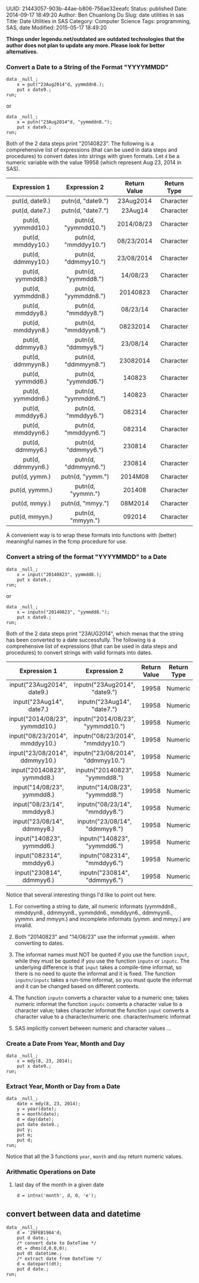 UUID: 21443057-903b-44ae-b806-756ae32eeafc
Status: published
Date: 2014-09-17 18:49:20
Author: Ben Chuanlong Du
Slug: date utilities in sas
Title: Date Utilities in SAS
Category: Computer Science
Tags: programming, SAS, date
Modified: 2015-05-17 18:49:20

**Things under legendu.net/outdated are outdated technologies that the author does not plan to update any more. Please look for better alternatives.**

### Convert a Date to a String of the Format "YYYYMMDD"

    data _null_;
        x = put("23Aug2014"d, yymmddn8.);
        put x date9.;
    run;

or

    data _null_;
        x = putn("23Aug2014"d, "yymmddn8.");
        put x date9.;
    run;

Both of the 2 data steps print "20140823".
The following is a comprehensive list of expressions 
(that can be used in data steps and procedures)
to convert dates into strings with given formats. 
Let `d` be a numeric variable with the value 19958 
(which represent Aug 23, 2014 in SAS).

|Expression 1|Expression 2|Return Value|Return Type|
|:------------:|:------------:|:------------:|:-----------:|
|put(d, date9.)|putn(d, "date9.")|23Aug2014|Character|
|put(d, date7.)|putn(d, "date7.")|23Aug14|Character|
|put(d, yymmdd10.)|putn(d, "yymmdd10.")|2014/08/23|Character|
|put(d, mmddyy10.)|putn(d, "mmddyy10.")|08/23/2014|Character|
|put(d, ddmmyy10.)|putn(d, "ddmmyy10.")|23/08/2014|Character|
|put(d, yymmdd8.)|putn(d, "yymmdd8.")|14/08/23|Character|
|put(d, yymmddn8.)|putn(d, "yymmddn8.")|20140823|Character|
|put(d, mmddyy8.)|putn(d, "mmddyy8.")|08/23/14|Character|
|put(d, mmddyyn8.)|putn(d, "mmddyyn8.")|08232014|Character|
|put(d, ddmmyy8.)|putn(d, "ddmmyy8.")|23/08/14|Character|
|put(d, ddmmyyn8.)|putn(d, "ddmmyyn8.")|23082014|Character|
|put(d, yymmdd6.)|putn(d, "yymmdd6.")|140823|Character|
|put(d, yymmddn6.)|putn(d, "yymmddn6.")|140823|Character|
|put(d, mmddyy6.)|putn(d, "mmddyy6.")|082314|Character|
|put(d, mmddyyn6.)|putn(d, "mmddyyn6.")|082314|Character|
|put(d, ddmmyy6.)|putn(d, "ddmmyy6.")|230814|Character|
|put(d, ddmmyyn6.)|putn(d, "ddmmyyn6.")|230814|Character|
|put(d, yymm.)|putn(d, "yymm.")|2014M08|Character|
|put(d, yymmn.)|putn(d, "yymmn.")|201408|Character|
|put(d, mmyy.)|putn(d, "mmyy.")|08M2014|Character|
|put(d, mmyyn.)|putn(d, "mmyyn.")|092014|Character|

A convenient way is to wrap these formats 
into functions with (better) meaningful names in the fcmp procedure for use.

### Convert a string of the format "YYYYMMDD" to a Date

    data _null_;
        x = input("20140823", yymmdd8.);
        put x date9.;
    run;

or

    data _null_;
        x = inputn("20140823", "yymmdd8.");
        put x date9.;
    run;

Both of the 2 data steps print "23AUG2014",
which menas that the string has been converted to a date successfully.
The following is a comprehensive list of expressions
(that can be used in data steps and procedures)
to convert strings with valid formats into dates.

|Expression 1|Expression 2|Return Value|Return Type|
|:------------:|:------------:|:------------:|:-----------:|
|input("23Aug2014", date9.)|inputn("23Aug2014", "date9.")|19958|Numeric|
|input("23Aug14", date7.)|inputn("23Aug14", "date7.")|19958|Numeric|
|input("2014/08/23", yymmdd10.)|inputn("2014/08/23", "yymmdd10.")|19958|Numeric|
|input("08/23/2014", mmddyy10.)|inputn("08/23/2014", "mmddyy10.")|19958|Numeric|
|input("23/08/2014", ddmmyy10.)|inputn("23/08/2014", "ddmmyy10.")|19958|Numeric|
|input("20140823", yymmdd8.)|inputn("20140823", "yymmdd8.")|19958|Numeric|
|input("14/08/23", yymmdd8.)|inputn("14/08/23", "yymmdd8.")|19958|Numeric|
|input("08/23/14", mmddyy8.)|inputn("08/23/14", "mmddyy8.")|19958|Numeric|
|input("23/08/14", ddmmyy8.)|inputn("23/08/14", "ddmmyy8.")|19958|Numeric|
|input("140823", yymmdd6.)|inputn("140823", "yymmdd6.")|19958|Numeric|
|input("082314", mmddyy6.)|inputn("082314", "mmddyy6.")|19958|Numeric|
|input("230814", ddmmyy6.)|inputn("230814", "ddmmyy6.")|19958|Numeric|

Notice that several interesting things I'd like to point out here.

1. For converting a string to date, 
all numeric informats 
(yymmddn8., mmddyyn8., ddmmyyn8., yymmddn6., mmddyyn6., ddmmyyn6., yymmn. and mmyyn.)
and incomplete informats (yymm. and mmyy.) are invalid.

2. Both "20140823" and "14/08/23" use the informat `yymmdd8.`
when converting to dates.

3. The informat names must NOT be quoted if you use the function `input`,
while they must be quoted if you use the function `inputn` or `inputc`.
The underlying difference is that `input` takes a compile-time informat,
so there is no need to quote the informat and it is fixed.
The function `inputn/inputc` takes a run-time informat,
so you must quote the informat and it can be changed based on different contexts.

2. The function `inputn` converts a character value to a numeric one;
takes numeric informat
the function `inputc` converts a character value to a character value;
takes character informat
the function `input` converts a character value to a character/numeric one.
character/numeric informat

3. SAS implicitly convert between numeric and character values ...

### Create a Date From Year, Month and Day

    data _null_;
        x = mdy(8, 23, 2014);
        put x date9.;
    run;

### Extract Year, Month or Day from a Date

    data _null_;
        date = mdy(8, 23, 2014);
        y = year(date);
        m = month(date);
        d = day(date);
        put date date9.;
        put y;
        put m;
        put d;
    run;

Notice that all the 3 functions `year`, `month` and `day` return numeric values.

### Arithmatic Operations on Date

1. last day of the month in a given date
```SAS
    d = intnx('month', d, 0, 'e');
```

## convert between data and datetime
```SAS
data _null_;
    d = '29FEB1984'd;
    put d date.;
    /* convert date to DateTime */
    dt = dhms(d,0,0,0);
    put dt datetime.;
    /* extract date from DateTime */
    d = datepart(dt);
    put d date.;
run;
```

